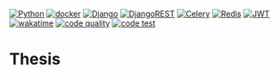 [![Python](https://img.shields.io/badge/-Python-464646?style=for-the-badge&logo=Python)](https://www.python.org/)
[![docker](https://img.shields.io/badge/-Docker-464646?style=for-the-badge&logo=docker)](https://www.docker.com/)
[![Django](https://img.shields.io/badge/django-%23092E20.svg?style=for-the-badge&logo=django&logoColor=white)](https://www.djangoproject.com/)
[![DjangoREST](https://img.shields.io/badge/DJANGO-REST-ff1709?style=for-the-badge&logo=django&logoColor=white&color=ff1709&labelColor=gray)](https://www.django-rest-framework.org/)
[![Celery](https://img.shields.io/badge/-Celery-2dba3d?logo=celery=white&style=for-the-badge)](https://docs.celeryq.dev/en/stable/)
[![Redis](https://img.shields.io/badge/redis-%23DD0031.svg?style=for-the-badge&logo=redis&logoColor=white)](https://redis.io/)
[![JWT](https://img.shields.io/badge/-JWT-black?logo=JSON%20web%20tokens&style=for-the-badge)]()
[![wakatime](https://wakatime.com/badge/github/bekzod-fayzikuloff/thesis_work.svg)](https://wakatime.com/badge/github/bekzod-fayzikuloff/thesis_work)
[![code quality](https://github.com/bekzod-fayzikuloff/thesis_work/actions/workflows/pre-commit.yaml/badge.svg)](https://github.com/bekzod-fayzikuloff/thesis_work/actions/workflows/pre-commit.yaml)
[![code test](https://github.com/bekzod-fayzikuloff/thesis_work/actions/workflows/tests.yaml/badge.svg)](https://github.com/bekzod-fayzikuloff/thesis_work/actions/workflows/tests.yaml)
# Thesis
